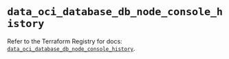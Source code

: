 # `data_oci_database_db_node_console_history`

Refer to the Terraform Registry for docs: [`data_oci_database_db_node_console_history`](https://registry.terraform.io/providers/hashicorp/oci/7.19.0/docs/data-sources/database_db_node_console_history).
